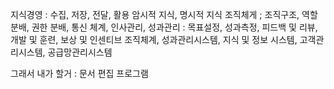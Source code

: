 지식경영 : 수집, 저장, 전달, 활용
암시적 지식, 명시적 지식
조직체게 ; 조직구조, 역할 분배, 권한 분배, 통신 체계, 인사관리, 
성과관리 : 목표설정, 성과측정, 피드백 및 리뷰, 개발 및 훈련, 보상 및 인센티브
조직체계, 성과관리시스템, 지식 및 정보 시스템, 고객관리시스템, 공급망관리시스템


그래서 내가 할거 : 문서 편집 프로그램
